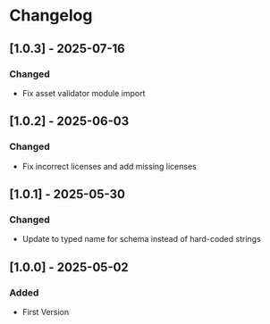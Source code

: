 # Changelog

## [1.0.3] - 2025-07-16
### Changed
- Fix asset validator module import

## [1.0.2] - 2025-06-03
### Changed
- Fix incorrect licenses and add missing licenses

## [1.0.1] - 2025-05-30
### Changed
- Update to typed name for schema instead of hard-coded strings

## [1.0.0] - 2025-05-02
### Added
- First Version
